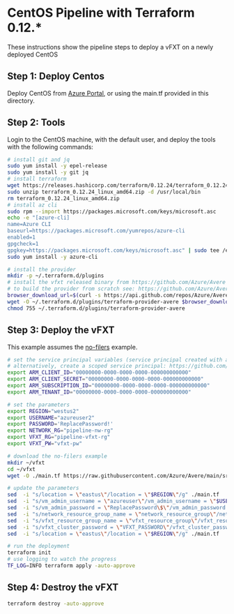 # CentOS Pipeline with Terraform 0.12.*

These instructions show the pipeline steps to deploy a vFXT on a newly deployed CentOS

## Step 1: Deploy Centos

Deploy CentOS from [Azure Portal](https://portal.azure.com/), or using the main.tf provided in this directory.

## Step 2: Tools

Login to the CentOS machine, with the default user, and deploy the tools with the following commands:

```bash
# install git and jq
sudo yum install -y epel-release
sudo yum install -y git jq
# install terraform
wget https://releases.hashicorp.com/terraform/0.12.24/terraform_0.12.24_linux_amd64.zip
sudo unzip terraform_0.12.24_linux_amd64.zip -d /usr/local/bin
rm terraform_0.12.24_linux_amd64.zip
# install az cli
sudo rpm --import https://packages.microsoft.com/keys/microsoft.asc
echo -e "[azure-cli]
name=Azure CLI
baseurl=https://packages.microsoft.com/yumrepos/azure-cli
enabled=1
gpgcheck=1
gpgkey=https://packages.microsoft.com/keys/microsoft.asc" | sudo tee /etc/yum.repos.d/azure-cli.repo
sudo yum install -y azure-cli

# install the provider
mkdir -p ~/.terraform.d/plugins
# install the vfxt released binary from https://github.com/Azure/Avere
# to build the provider from scratch see: https://github.com/Azure/Avere/tree/main/src/terraform/providers/terraform-provider-avere#build-the-terraform-provider-binary-on-linux
browser_download_url=$(curl -s https://api.github.com/repos/Azure/Avere/releases/latest | jq -r .assets[].browser_download_url | grep -e "terraform-provider-avere$")
wget -O ~/.terraform.d/plugins/terraform-provider-avere $browser_download_url
chmod 755 ~/.terraform.d/plugins/terraform-provider-avere
```

## Step 3: Deploy the vFXT

This example assumes the [no-filers](../../no-filers) example.

```bash
# set the service principal variables (service principal created with az ad sp create-for-rbac --name ServicePrincipalName --role Owner)
# alternatively, create a scoped service principal: https://github.com/Azure/Avere/blob/main/src/terraform/examples/vfxt/pipeline/createscopedsp.md
export ARM_CLIENT_ID="00000000-0000-0000-0000-000000000000"
export ARM_CLIENT_SECRET="00000000-0000-0000-0000-000000000000"
export ARM_SUBSCRIPTION_ID="00000000-0000-0000-0000-000000000000"
export ARM_TENANT_ID="00000000-0000-0000-0000-000000000000"

# set the parameters
export REGION="westus2"
export USERNAME="azureuser2"
export PASSWORD='ReplacePassword!'
export NETWORK_RG="pipeline-nw-rg"
export VFXT_RG="pipeline-vfxt-rg"
export VFXT_PW="vfxt-pw"

# download the no-filers example
mkdir ~/vfxt
cd ~/vfxt
wget -O ./main.tf https://raw.githubusercontent.com/Azure/Avere/main/src/terraform/examples/vfxt/no-filers/main.tf

# update the parameters
sed  -i "s/location = \"eastus\"/location = \"$REGION\"/g" ./main.tf
sed  -i "s/vm_admin_username = \"azureuser\"/vm_admin_username = \"$USERNAME\"/g" ./main.tf
sed  -i "s/vm_admin_password = \"ReplacePassword\$\"/vm_admin_password = \"$PASSWORD\"/g" ./main.tf
sed  -i "s/network_resource_group_name = \"network_resource_group\"/network_resource_group_name = \"$NETWORK_RG\"/g" ./main.tf
sed  -i "s/vfxt_resource_group_name = \"vfxt_resource_group\"/vfxt_resource_group_name = \"$VFXT_RG\"/g" ./main.tf
sed  -i "s/vfxt_cluster_password = \"VFXT_PASSWORD\"/vfxt_cluster_password = \"$VFXT_PW\"/g" ./main.tf
sed  -i "s/location = \"eastus\"/location = \"$REGION\"/g" ./main.tf

# run the deployment
terraform init
# use logging to watch the progress
TF_LOG=INFO terraform apply -auto-approve
```

## Step 4: Destroy the vFXT

```bash
terraform destroy -auto-approve
```